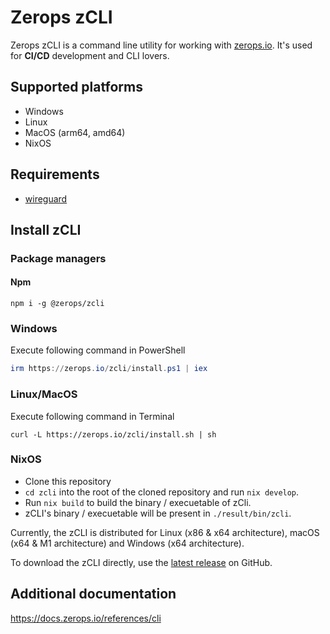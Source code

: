 # Zerops zCLI

Zerops zCLI is a command line utility for working with [zerops.io](https://zerops.io). It's used 
for **CI/CD** development and CLI lovers.

## Supported platforms

* Windows
* Linux
* MacOS (arm64, amd64)
* NixOS

## Requirements

* [wireguard](https://www.wireguard.com)

## Install zCLI

### Package managers

#### Npm
```
npm i -g @zerops/zcli
```

### Windows
Execute following command in PowerShell
```powershell
irm https://zerops.io/zcli/install.ps1 | iex
```

### Linux/MacOS
Execute following command in Terminal
```shell
curl -L https://zerops.io/zcli/install.sh | sh
```

### NixOS

- Clone this repository
- `cd zcli` into the root of the cloned repository and run `nix develop`.
- Run `nix build` to build the binary / execuetable of zCli.
- zCLI's binary / execuetable will be present in `./result/bin/zcli`.



Currently, the zCLI is distributed for Linux (x86 & x64 architecture), macOS (x64 & M1 architecture) and Windows (x64 architecture).

To download the zCLI directly, use the [latest release](https://github.com/zeropsio/zcli/releases/latest/) on GitHub.

## Additional documentation

https://docs.zerops.io/references/cli

